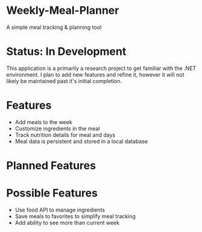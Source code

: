# Weekly-Meal-Planner
A simple meal tracking &amp; planning tool

# Status: In Development
This application is a primarily a research project to get familiar with the .NET environment. I plan to add new features and refine it, however it will not likely be maintained past it's initial completion.

# Features
- Add meals to the week
- Customize ingredients in the meal
- Track nutrition details for meal and days
- Meal data is persistent and stored in a local database

# Planned Features

# Possible Features
- Use food API to manage ingredients
- Save meals to favorites to simplify meal tracking
- Add ability to see more than current week

